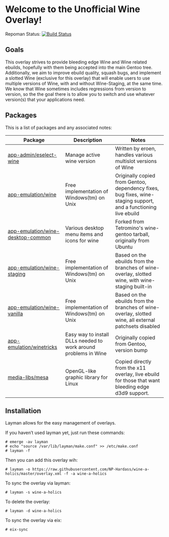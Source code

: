 Welcome to the Unofficial Wine Overlay!
=======================================

Repoman Status: [![Build Status](https://travis-ci.org/NP-Hardass/wine-overlay.svg?branch=wine-a-holics)](https://travis-ci.org/NP-Hardass/wine-overlay)

Goals
-----
This overlay strives to provide bleeding edge Wine and Wine related ebuilds,
hopefully with them being accepted into the main Gentoo tree.  Additionally,
we aim to improve ebuild quality, squash bugs, and implement a slotted Wine
(exclusive for this overlay) that will enable users to use multiple
versions of Wine, with and without Wine-Staging, at the same time.  We know
that Wine sometimes includes regressions from version to version, so the
the goal there is to allow you to switch and use whatever version(s) that
your applications need.

Packages
--------

This is a list of packages and any associated notes:

| Package								| Description								| Notes															|
| --------------------------------------------------------------------- | --------------------------------------------------------------------- | --------------------------------------------------------------------------------------------------------------------- |
| [app-admin/eselect-wine](app-admin/eselect-wine)			| Manage active wine version						| Written by eroen, handles various multislot versions of Wine								|
| [app-emulation/wine](app-emulation/wine)				| Free implementation of Windows(tm) on Unix				| Originally copied from Gentoo, dependency fixes, bug fixes, wine-staging support, and a functioning live ebuild	|
| [app-emulation/wine-desktop-common](app-emulation/wine-desktop-common)| Various desktop menu items and icons for wine				| Forked from Tetromino's wine-gentoo tarball, originally from Ubuntu							|
| [app-emulation/wine-staging](app-emulation/wine-staging)		| Free implementation of Windows(tm) on Unix				| Based on the ebuilds from the branches of wine-overlay, slotted wine, with wine-staging built-in			|
| [app-emulation/wine-vanilla](app-emulation/wine-vanilla)		| Free implementation of Windows(tm) on Unix				| Based on the ebuilds from the branches of wine-overlay, slotted wine, all external patchsets disabled			|
| [app-emulation/winetricks](app-emulation/winetricks)			| Easy way to install DLLs needed to work around problems in Wine	| Originally copied from Gentoo, version bump										|
| [media-libs/mesa](media-libs/mesa)					| OpenGL-like graphic library for Linux					| Copied directly from the x11 overlay, live ebuild for those that want bleeding edge d3d9 support.			|

Installation
------------

Layman allows for the easy management of overlays.

If you haven’t used layman yet, just run these commands:

	# emerge -av layman
	# echo "source /var/lib/layman/make.conf" >> /etc/make.conf
	# layman -f

Then you can add this overlay wih:

	# layman -o https://raw.githubusercontent.com/NP-Hardass/wine-a-holics/master/overlay.xml -f -a wine-a-holics

To sync the overlay via layman:

	# layman -s wine-a-holics

To delete the overlay:

	# layman -d wine-a-holics

To sync the overlay via eix:

	# eix-sync
